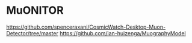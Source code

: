 # MuONITOR

https://github.com/spenceraxani/CosmicWatch-Desktop-Muon-Detector/tree/master
https://github.com/ian-huizenga/MuographyModel
